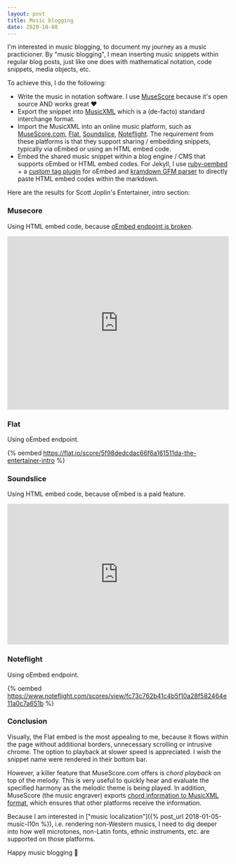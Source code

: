 ```yaml
---
layout: post
title: Music blogging
date: 2020-10-08
---
```

I'm interested in music blogging, to document my journey as a music practicioner. By "music blogging", I mean inserting music snippets within regular blog posts, just like one does with mathematical notation, code snippets, media objects, etc.

<!--more-->

To achieve this, I do the following:
- Write the music in notation software. I use [MuseScore](https://musescore.org) because it's open source AND works great :heart:
- Export the snippet into [MusicXML](https://musicxml.com) which is a (de-facto) standard interchange format.
- Import the MusicXML into an online music platform, such as [MuseScore.com](https://musescore.com/infojunkie), [Flat](https://flat.io/karim_ratib), [Soundslice](https://www.soundslice.com/users/kratib/), [Noteflight](https://www.noteflight.com/profile/18add9c28a546a47378515d9da5eb66208a169c1). The requirement from these platforms is that they support sharing / embedding snippets, typically via oEmbed or using an HTML embed code.
- Embed the shared music snippet within a blog engine / CMS that supports oEmbed or HTML embed codes. For Jekyll, I use [ruby-oembed](https://github.com/ruby-oembed/ruby-oembed) + a [custom tag plugin](https://github.com/infojunkie/blog/blob/master/_plugins/oembed.rb) for oEmbed and [kramdown GFM parser](https://github.com/kramdown/parser-gfm) to directly paste HTML embed codes within the markdown.

Here are the results for Scott Joplin's Entertainer, intro section:

### Musecore
Using HTML embed code, because [oEmbed endpoint is broken](https://musescore.com/groups/improving-musescore-com/discuss/5077716).

<iframe width="100%" height="394" src="https://musescore.com/user/55682/scores/6383405/embed" frameborder="0" allowfullscreen allow="autoplay; fullscreen"></iframe>

### Flat
Using oEmbed endpoint.

{% oembed https://flat.io/score/5f98dedcdac66f6a161511da-the-entertainer-intro %}

### Soundslice
Using HTML embed code, because oEmbed is a paid feature.

 <iframe src="https://www.soundslice.com/slices/vWsfc/embed-channelpost/" width="100%" height="320" frameBorder="0"></iframe>

### Noteflight
Using oEmbed endpoint.

{% oembed https://www.noteflight.com/scores/view/fc73c762b41c4b5f10a28f582464e11a0c7a651b %}

### Conclusion
Visually, the Flat embed is the most appealing to me, because it flows within the page without additional borders, unnecessary scrolling or intrusive chrome. The option to playback at slower speed is appreciated. I wish the snippet name were rendered in their bottom bar.

However, a killer feature that MuseScore.com offers is _chord playback_ on top of the melody. This is very useful to quickly hear and evaluate the specified harmony as the melodic theme is being played. In addition, MuseScore (the music engraver) exports [chord information to MusicXML format](https://www.musicxml.com/tutorial/chord-symbols-diagrams/chord-symbols/), which ensures that other platforms receive the information.

Because I am interested in ["music localization"]({% post_url 2018-01-05-music-l10n %}), i.e. rendering non-Western musics, I need to dig deeper into how well microtones, non-Latin fonts, ethnic instruments, etc. are supported on those platforms.

Happy music blogging :musical_note: